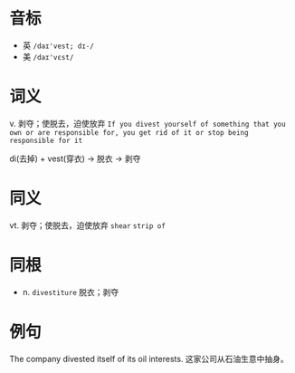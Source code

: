# 音标

- 英 `/daɪ'vest; dɪ-/`
- 美 `/daɪ'vɛst/`

# 词义

v. 剥夺；使脱去，迫使放弃
`If you divest yourself of something that you own or are responsible for, you get rid of it or stop being responsible for it`



di(去掉) + vest(穿衣) → 脱衣 → 剥夺

# 同义

vt. 剥夺；使脱去，迫使放弃
`shear` `strip of`

# 同根

- n. `divestiture` 脱衣；剥夺

# 例句

The company divested itself of its oil interests.
这家公司从石油生意中抽身。


